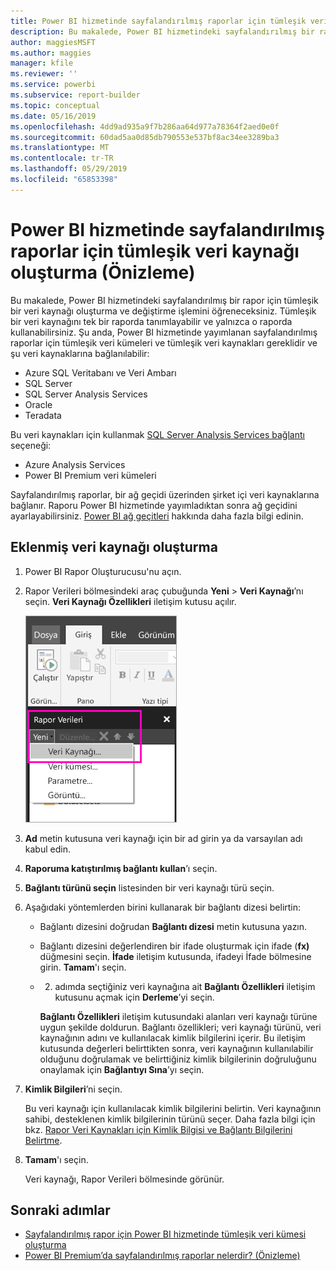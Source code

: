 ```yaml
---
title: Power BI hizmetinde sayfalandırılmış raporlar için tümleşik veri kaynakları (Önizleme)
description: Bu makalede, Power BI hizmetindeki sayfalandırılmış bir rapor için tümleşik bir veri kaynağı oluşturma ve değiştirme işlemini öğreneceksiniz.
author: maggiesMSFT
ms.author: maggies
manager: kfile
ms.reviewer: ''
ms.service: powerbi
ms.subservice: report-builder
ms.topic: conceptual
ms.date: 05/16/2019
ms.openlocfilehash: 4dd9ad935a9f7b286aa64d977a78364f2aed0e0f
ms.sourcegitcommit: 60dad5aa0d85db790553e537bf8ac34ee3289ba3
ms.translationtype: MT
ms.contentlocale: tr-TR
ms.lasthandoff: 05/29/2019
ms.locfileid: "65853398"
---
```

# <a name="create-an-embedded-data-source-for-paginated-reports-in-the-power-bi-service-preview"></a>Power BI hizmetinde sayfalandırılmış raporlar için tümleşik veri kaynağı oluşturma (Önizleme)

Bu makalede, Power BI hizmetindeki sayfalandırılmış bir rapor için tümleşik bir veri kaynağı oluşturma ve değiştirme işlemini öğreneceksiniz. Tümleşik bir veri kaynağını tek bir raporda tanımlayabilir ve yalnızca o raporda kullanabilirsiniz. Şu anda, Power BI hizmetinde yayımlanan sayfalandırılmış raporlar için tümleşik veri kümeleri ve tümleşik veri kaynakları gereklidir ve şu veri kaynaklarına bağlanılabilir:

- Azure SQL Veritabanı ve Veri Ambarı
- SQL Server
- SQL Server Analysis Services
- Oracle 
- Teradata 

Bu veri kaynakları için kullanmak [SQL Server Analysis Services bağlantı](service-premium-connect-tools.md) seçeneği:

- Azure Analysis Services
- Power BI Premium veri kümeleri

Sayfalandırılmış raporlar, bir ağ geçidi üzerinden şirket içi veri kaynaklarına bağlanır. Raporu Power BI hizmetinde yayımladıktan sonra ağ geçidini ayarlayabilirsiniz. [Power BI ağ geçitleri](service-gateway-getting-started.md) hakkında daha fazla bilgi edinin. 

## <a name="create-an-embedded-data-source"></a>Eklenmiş veri kaynağı oluşturma
  
1. Power BI Rapor Oluşturucusu'nu açın.

1. Rapor Verileri bölmesindeki araç çubuğunda **Yeni** > **Veri Kaynağı**’nı seçin. **Veri Kaynağı Özellikleri** iletişim kutusu açılır.

    ![Yeni Veri Kaynağı](media/paginated-reports-embedded-data-source/power-bi-paginated-new-data-source.png)
  
2.  **Ad** metin kutusuna veri kaynağı için bir ad girin ya da varsayılan adı kabul edin.  
  
3.  **Raporuma katıştırılmış bağlantı kullan**’ı seçin.  
  
1.  **Bağlantı türünü seçin** listesinden bir veri kaynağı türü seçin. 

1.  Aşağıdaki yöntemlerden birini kullanarak bir bağlantı dizesi belirtin:  
  
    -   Bağlantı dizesini doğrudan **Bağlantı dizesi** metin kutusuna yazın. 
  
    -   Bağlantı dizesini değerlendiren bir ifade oluşturmak için ifade (**fx)** düğmesini seçin. **İfade** iletişim kutusunda, ifadeyi İfade bölmesine girin. **Tamam**'ı seçin. 
  
    -   2. adımda seçtiğiniz veri kaynağına ait **Bağlantı Özellikleri** iletişim kutusunu açmak için **Derleme**’yi seçin.  
  
        **Bağlantı Özellikleri** iletişim kutusundaki alanları veri kaynağı türüne uygun şekilde doldurun. Bağlantı özellikleri; veri kaynağı türünü, veri kaynağının adını ve kullanılacak kimlik bilgilerini içerir. Bu iletişim kutusunda değerleri belirttikten sonra, veri kaynağının kullanılabilir olduğunu doğrulamak ve belirttiğiniz kimlik bilgilerinin doğruluğunu onaylamak için **Bağlantıyı Sına**’yı seçin.  
  
4.  **Kimlik Bilgileri**’ni seçin.  
  
     Bu veri kaynağı için kullanılacak kimlik bilgilerini belirtin. Veri kaynağının sahibi, desteklenen kimlik bilgilerinin türünü seçer. Daha fazla bilgi için bkz. [Rapor Veri Kaynakları için Kimlik Bilgisi ve Bağlantı Bilgilerini Belirtme](https://docs.microsoft.com/sql/reporting-services/report-data/specify-credential-and-connection-information-for-report-data-sources).
  
5.  **Tamam**'ı seçin.  
  
     Veri kaynağı, Rapor Verileri bölmesinde görünür.  

## <a name="next-steps"></a>Sonraki adımlar

- [Sayfalandırılmış rapor için Power BI hizmetinde tümleşik veri kümesi oluşturma](paginated-reports-create-embedded-dataset.md)
- [Power BI Premium’da sayfalandırılmış raporlar nelerdir? (Önizleme)](paginated-reports-report-builder-power-bi.md)
